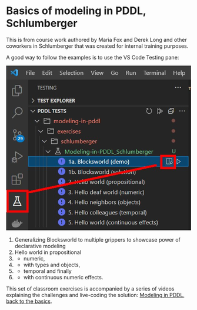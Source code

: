 # Basics of modeling in PDDL, Schlumberger

This is from course work authored by Maria Fox and Derek Long and other coworkers in Schlumberger that was created for internal training purposes.

A good way to follow the examples is to use the VS Code Testing pane:

![VS Code Testing pane to navigate examples](Modeling-in-PDDL_Schlumberger.ptest.jpg)

1. Generalizing Blocksworld to multiple grippers to showcase power of declarative modeling
2. Hello world in propositional
3. - numeric,
4. - with types and objects,
5. - temporal and finally
6. - with continuous numeric effects.

This set of classroom exercises is accompanied by a series of videos explaining the
challenges and live-coding the solution: [Modeling in PDDL, back to the basics](https://www.youtube.com/playlist?list=PL1Q0jeuU6XppS_r2Sa9fzVanpbXKqLsYS).
